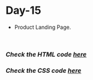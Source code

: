 # Day-15
- Product Landing Page.

<br>

### <i>Check the HTML code [here](./index.html)</i>  
### <i>Check the CSS code [here](./styles.css)</i>